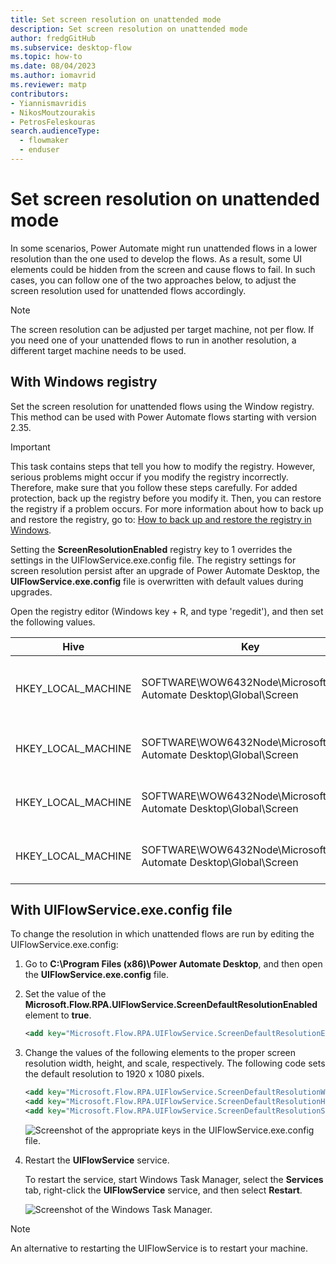 ```yaml
---
title: Set screen resolution on unattended mode
description: Set screen resolution on unattended mode
author: fredgGitHub
ms.subservice: desktop-flow
ms.topic: how-to
ms.date: 08/04/2023
ms.author: iomavrid
ms.reviewer: matp
contributors:
- Yiannismavridis
- NikosMoutzourakis
- PetrosFeleskouras
search.audienceType: 
  - flowmaker
  - enduser
---
```

# Set screen resolution on unattended mode

In some scenarios, Power Automate might run unattended flows in a lower resolution than the one used to develop the flows. As a result, some UI elements could be hidden from the screen and cause flows to fail. In such cases, you can follow one of the two approaches below, to adjust the screen resolution used for unattended flows accordingly.

> [!NOTE]
> The screen resolution can be adjusted per target machine, not per flow. If you need one of your unattended flows to run in another resolution, a different target machine needs to be used.

## With Windows registry

Set the screen resolution for unattended flows using the Window registry. This method can be used with Power Automate flows starting with version 2.35.

> [!IMPORTANT]
> This task contains steps that tell you how to modify the registry. However, serious problems might occur if you modify the registry incorrectly. Therefore, make sure that you follow these steps carefully. For added protection, back up the registry before you modify it. Then, you can restore the registry if a problem occurs. For more information about how to back up and restore the registry, go to: [How to back up and restore the registry in Windows](https://support.microsoft.com/kb/322756).
>
> Setting the **ScreenResolutionEnabled** registry key to 1 overrides the settings in the UIFlowService.exe.config file. The registry settings for screen resolution persist after an upgrade of Power Automate Desktop, the **UIFlowService.exe.config** file is overwritten with default values during upgrades.

Open the registry editor (Windows key + R, and type 'regedit'), and then set the following values.

| Hive | Key | Name | Type | Description |
|---|---|---|---|---|
| HKEY_LOCAL_MACHINE | SOFTWARE\WOW6432Node\Microsoft\Power Automate Desktop\Global\Screen | ScreenResolutionEnabled | DWORD | If set to '1', will enable the custom resolution settings. |
| HKEY_LOCAL_MACHINE | SOFTWARE\WOW6432Node\Microsoft\Power Automate Desktop\Global\Screen | Width | DWORD | Set the screen resolution width. |
| HKEY_LOCAL_MACHINE | SOFTWARE\WOW6432Node\Microsoft\Power Automate Desktop\Global\Screen | Height | DWORD | Set the screen resolution height. |
| HKEY_LOCAL_MACHINE | SOFTWARE\WOW6432Node\Microsoft\Power Automate Desktop\Global\Screen | Scale | DWORD | Set the screen resolution scale. |

## With UIFlowService.exe.config file

To change the resolution in which unattended flows are run by editing the UIFlowService.exe.config:

1. Go to **C:\Program Files (x86)\Power Automate Desktop**, and then open the **UIFlowService.exe.config** file.

1. Set the value of the **Microsoft.Flow.RPA.UIFlowService.ScreenDefaultResolutionEnabled** element to **true**.

    ``` XML
    <add key="Microsoft.Flow.RPA.UIFlowService.ScreenDefaultResolutionEnabled" value="true" />
    ```

1. Change the values of the following elements to the proper screen resolution width, height, and scale, respectively. The following code sets the default resolution to 1920 x 1080 pixels.

    ``` XML
    <add key="Microsoft.Flow.RPA.UIFlowService.ScreenDefaultResolutionWidth" value="1920" />
    <add key="Microsoft.Flow.RPA.UIFlowService.ScreenDefaultResolutionHeight" value="1080" />
    <add key="Microsoft.Flow.RPA.UIFlowService.ScreenDefaultResolutionScale" value="100" />
    ```
   ![Screenshot of the appropriate keys in the UIFlowService.exe.config file.](media/set-screen-resolution-unattended-mode/ui-flow-service-file.png)

1. Restart the **UIFlowService** service.

   To restart the service, start Windows Task Manager, select the **Services** tab, right-click the **UIFlowService** service, and then select **Restart**.

   ![Screenshot of the Windows Task Manager.](media/set-screen-resolution-unattended-mode/task-manager.png)

  > [!NOTE]
  > An alternative to restarting the UIFlowService is to restart your machine.

